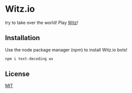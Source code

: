 # Witz.io

try to take over the world! 
Play [Witz](https://witz.io/)!

## Installation

Use the node package manager (npm) to install Witz.io bots!

```bash
npm i text-decoding ws
```

## License
[MIT](https://choosealicense.com/licenses/mit/)
